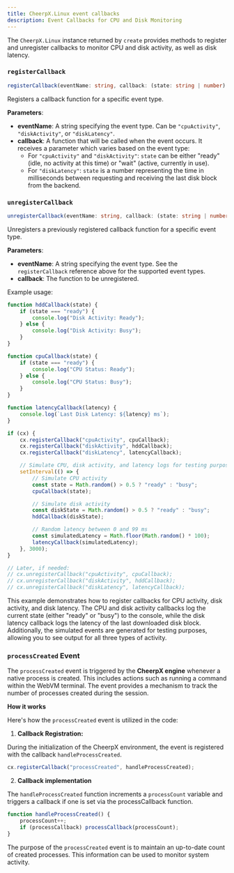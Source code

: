 ```yaml
---
title: CheerpX.Linux event callbacks
description: Event Callbacks for CPU and Disk Monitoring
---
```


The `CheerpX.Linux` instance returned by `create` provides methods to register and unregister callbacks to monitor CPU and disk activity, as well as disk latency.

### `registerCallback`

```ts
registerCallback(eventName: string, callback: (state: string | number) => void): void
```

Registers a callback function for a specific event type.

**Parameters**:

- **eventName**: A string specifying the event type. Can be `"cpuActivity"`, `"diskActivity"`, or `"diskLatency"`.
- **callback**: A function that will be called when the event occurs. It receives a parameter which varies based on the event type:
  - For `"cpuActivity"` and `"diskActivity"`: `state` can be either "ready" (idle, no activity at this time) or "wait" (active, currently in use).
  - For `"diskLatency"`: `state` is a number representing the time in milliseconds between requesting and receiving the last disk block from the backend.

### `unregisterCallback`

```ts
unregisterCallback(eventName: string, callback: (state: string | number) => void): void
```

Unregisters a previously registered callback function for a specific event type.

**Parameters**:

- **eventName**: A string specifying the event type. See the `registerCallback` reference above for the supported event types.
- **callback**: The function to be unregistered.

Example usage:

```js
function hddCallback(state) {
	if (state === "ready") {
		console.log("Disk Activity: Ready");
	} else {
		console.log("Disk Activity: Busy");
	}
}

function cpuCallback(state) {
	if (state === "ready") {
		console.log("CPU Status: Ready");
	} else {
		console.log("CPU Status: Busy");
	}
}

function latencyCallback(latency) {
	console.log(`Last Disk Latency: ${latency} ms`);
}

if (cx) {
	cx.registerCallback("cpuActivity", cpuCallback);
	cx.registerCallback("diskActivity", hddCallback);
	cx.registerCallback("diskLatency", latencyCallback);

	// Simulate CPU, disk activity, and latency logs for testing purposes
	setInterval(() => {
		// Simulate CPU activity
		const state = Math.random() > 0.5 ? "ready" : "busy";
		cpuCallback(state);

		// Simulate disk activity
		const diskState = Math.random() > 0.5 ? "ready" : "busy";
		hddCallback(diskState);

		// Random latency between 0 and 99 ms
		const simulatedLatency = Math.floor(Math.random() * 100);
		latencyCallback(simulatedLatency);
	}, 3000);
}

// Later, if needed:
// cx.unregisterCallback("cpuActivity", cpuCallback);
// cx.unregisterCallback("diskActivity", hddCallback);
// cx.unregisterCallback("diskLatency", latencyCallback);
```

This example demonstrates how to register callbacks for CPU activity, disk activity, and disk latency. The CPU and disk activity callbacks log the current state (either "ready" or "busy") to the console, while the disk latency callback logs the latency of the last downloaded disk block.
Additionally, the simulated events are generated for testing purposes, allowing you to see output for all three types of activity.

### `processCreated` Event

The `processCreated` event is triggered by the **CheerpX engine** whenever a native process is created. This includes actions such as running a command within the WebVM terminal. The event provides a mechanism to track the number of processes created during the session.

**How it works**

Here's how the `processCreated` event is utilized in the code:

1. **Callback Registration:**

During the initialization of the CheerpX environment, the event is registered with the callback `handleProcessCreated`.

```js
cx.registerCallback("processCreated", handleProcessCreated);
```

2. **Callback implementation**

The `handleProcessCreated` function increments a `processCount` variable and triggers a callback if one is set via the processCallback function.

```js
function handleProcessCreated() {
	processCount++;
	if (processCallback) processCallback(processCount);
}
```

The purpose of the `processCreated` event is to maintain an up-to-date count of created processes. This information can be used to monitor system activity.
